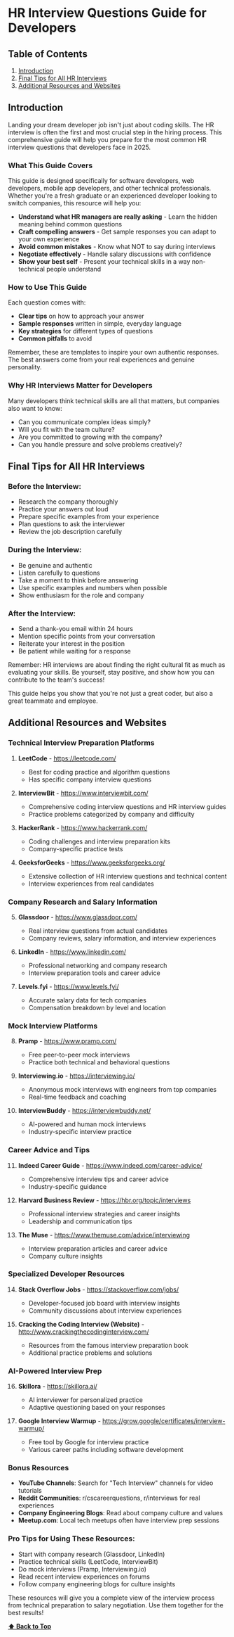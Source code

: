 # **HR Interview Questions Guide for Developers**

## Table of Contents

1. [Introduction](#introduction)
2. [Final Tips for All HR Interviews](#final-tips-for-all-hr-interviews)
3. [Additional Resources and Websites](#additional-resources-and-websites)

## Introduction

Landing your dream developer job isn't just about coding skills. The HR interview is often the first and most crucial step in the hiring process. This comprehensive guide will help you prepare for the most common HR interview questions that developers face in 2025.

### What This Guide Covers

This guide is designed specifically for software developers, web developers, mobile app developers, and other technical professionals. Whether you're a fresh graduate or an experienced developer looking to switch companies, this resource will help you:

- **Understand what HR managers are really asking** - Learn the hidden meaning behind common questions
- **Craft compelling answers** - Get sample responses you can adapt to your own experience
- **Avoid common mistakes** - Know what NOT to say during interviews
- **Negotiate effectively** - Handle salary discussions with confidence
- **Show your best self** - Present your technical skills in a way non-technical people understand

### How to Use This Guide

Each question comes with:
- **Clear tips** on how to approach your answer
- **Sample responses** written in simple, everyday language
- **Key strategies** for different types of questions
- **Common pitfalls** to avoid

Remember, these are templates to inspire your own authentic responses. The best answers come from your real experiences and genuine personality.

### Why HR Interviews Matter for Developers

Many developers think technical skills are all that matters, but companies also want to know:
- Can you communicate complex ideas simply?
- Will you fit with the team culture?
- Are you committed to growing with the company?
- Can you handle pressure and solve problems creatively?


## Final Tips for All HR Interviews

### Before the Interview:
- Research the company thoroughly
- Practice your answers out loud
- Prepare specific examples from your experience
- Plan questions to ask the interviewer
- Review the job description carefully

### During the Interview:
- Be genuine and authentic
- Listen carefully to questions
- Take a moment to think before answering
- Use specific examples and numbers when possible
- Show enthusiasm for the role and company

### After the Interview:
- Send a thank-you email within 24 hours
- Mention specific points from your conversation
- Reiterate your interest in the position
- Be patient while waiting for a response

Remember: HR interviews are about finding the right cultural fit as much as evaluating your skills. Be yourself, stay positive, and show how you can contribute to the team's success!

This guide helps you show that you're not just a great coder, but also a great teammate and employee.

## Additional Resources and Websites

### Technical Interview Preparation Platforms
1. **LeetCode** - https://leetcode.com/
   - Best for coding practice and algorithm questions
   - Has specific company interview questions

2. **InterviewBit** - https://www.interviewbit.com/
   - Comprehensive coding interview questions and HR interview guides
   - Practice problems categorized by company and difficulty

3. **HackerRank** - https://www.hackerrank.com/
   - Coding challenges and interview preparation kits
   - Company-specific practice tests

4. **GeeksforGeeks** - https://www.geeksforgeeks.org/
   - Extensive collection of HR interview questions and technical content
   - Interview experiences from real candidates

### Company Research and Salary Information
5. **Glassdoor** - https://www.glassdoor.com/
   - Real interview questions from actual candidates
   - Company reviews, salary information, and interview experiences

6. **LinkedIn** - https://www.linkedin.com/
   - Professional networking and company research
   - Interview preparation tools and career advice

7. **Levels.fyi** - https://www.levels.fyi/
   - Accurate salary data for tech companies
   - Compensation breakdown by level and location

### Mock Interview Platforms
8. **Pramp** - https://www.pramp.com/
   - Free peer-to-peer mock interviews
   - Practice both technical and behavioral questions

9. **Interviewing.io** - https://interviewing.io/
   - Anonymous mock interviews with engineers from top companies
   - Real-time feedback and coaching

10. **InterviewBuddy** - https://interviewbuddy.net/
    - AI-powered and human mock interviews
    - Industry-specific interview practice

### Career Advice and Tips
11. **Indeed Career Guide** - https://www.indeed.com/career-advice/
    - Comprehensive interview tips and career advice
    - Industry-specific guidance

12. **Harvard Business Review** - https://hbr.org/topic/interviews
    - Professional interview strategies and career insights
    - Leadership and communication tips

13. **The Muse** - https://www.themuse.com/advice/interviewing
    - Interview preparation articles and career advice
    - Company culture insights

### Specialized Developer Resources
14. **Stack Overflow Jobs** - https://stackoverflow.com/jobs/
    - Developer-focused job board with interview insights
    - Community discussions about interview experiences

15. **Cracking the Coding Interview (Website)** - http://www.crackingthecodinginterview.com/
    - Resources from the famous interview preparation book
    - Additional practice problems and solutions

### AI-Powered Interview Prep
16. **Skillora** - https://skillora.ai/
    - AI interviewer for personalized practice
    - Adaptive questioning based on your responses

17. **Google Interview Warmup** - https://grow.google/certificates/interview-warmup/
    - Free tool by Google for interview practice
    - Various career paths including software development

### Bonus Resources
- **YouTube Channels**: Search for "Tech Interview" channels for video tutorials
- **Reddit Communities**: r/cscareerquestions, r/interviews for real experiences
- **Company Engineering Blogs**: Read about company culture and values
- **Meetup.com**: Local tech meetups often have interview prep sessions

### Pro Tips for Using These Resources:
- Start with company research (Glassdoor, LinkedIn)
- Practice technical skills (LeetCode, InterviewBit)
- Do mock interviews (Pramp, Interviewing.io)
- Read recent interview experiences on forums
- Follow company engineering blogs for culture insights

These resources will give you a complete view of the interview process from technical preparation to salary negotiation. Use them together for the best results!

**[⬆ Back to Top](#table-of-contents)**